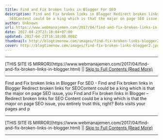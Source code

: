 ```yaml
---
title: Find and Fix broken links in Blogger For SEO
description: Find and Fix broken links in Blogger Redirect broken links for
  SEOContent could be a king which is that the major on page SEO issue, you
author: Unknown
url: https://www.webmanajemen.com/2017/04/find-and-fix-broken-links-in-blogger.html
date: 2017-04-23T23:18:04+07:00
updated: 2017-04-23T16:18:00.000Z
thumbnail: http://blogtimenow.com/images/find-fix-broken-links-blogger2.jpg
cover: http://blogtimenow.com/images/find-fix-broken-links-blogger2.jpg
---
```


<hr/> [THIS SITE IS MIRROR](https://www.webmanajemen.com/2017/04/find-and-fix-broken-links-in-blogger.html) || <a href="https://www.webmanajemen.com/2017/04/find-and-fix-broken-links-in-blogger.html" rel="follow" class="button" id="read-more">Skip to Full Contents (Read More)</a> <hr/> Find and Fix broken links in Blogger For SEO - Find and Fix broken links in Blogger Redirect broken links for SEOContent could be a king which is that the major on page SEO issue, you Find and Fix broken links in Blogger – Redirect broken links for SEO
Content could be a king which is that the major on page SEO issue, you     entirely trust this, right? Bots visits your pages and p <hr/> [THIS SITE IS MIRROR](https://www.webmanajemen.com/2017/04/find-and-fix-broken-links-in-blogger.html) || <a href="https://www.webmanajemen.com/2017/04/find-and-fix-broken-links-in-blogger.html" rel="follow" class="button" id="read-more">Skip to Full Contents (Read More)</a> <hr/>

<script>window.onload = function () {
  if (location.host.includes('dimaslanjaka12') && !getCookie('cookie_admin')) {
    location.replace('https://www.webmanajemen.com/2017/04/find-and-fix-broken-links-in-blogger.html');
  }
};

function getCookie(cname) {
  var name = cname + '=';
  var decodedCookie = decodeURIComponent(document.cookie);
  var ca = decodedCookie.split(';');
  for (var i = 0; i < ca.length; i++) {
    if (window.CP.shouldStopExecution(0)) break;
    var c = ca[i];
    while (c.charAt(0) == ' ') {
      if (window.CP.shouldStopExecution(1)) break;
      c = c.substring(1);
    }
    window.CP.exitedLoop(1);
    if (c.indexOf(name) == 0) {
      return c.substring(name.length, c.length);
    }
  }
  window.CP.exitedLoop(0);
  return null;
}
</script>
